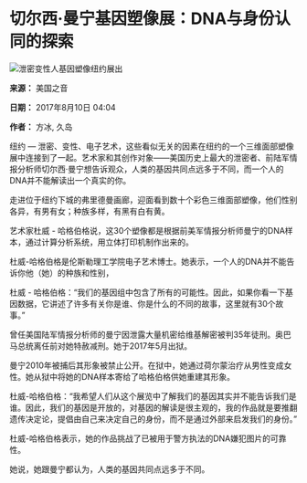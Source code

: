 # 切尔西·曼宁基因塑像展：DNA与身份认同的探索

![泄密变性人基因塑像纽约展出](https://gdb.voanews.com/8c79c379-624d-4c34-bf14-dca666b8fc03_tv_w1023_r0.jpg)

**来源：** 美国之音

**日期：** 2017年8月10日 04:04

**作者：** 方冰, 久岛

纽约 — 泄密、变性、电子艺术，这些看似无关的因素在纽约的一个三维面部塑像展中连接到了一起。艺术家和其创作对象——美国历史上最大的泄密者、前陆军情报分析师切尔西·曼宁想告诉观众，人类的基因共同点远多于不同，而一个人的DNA并不能解读出一个真实的你。

走进位于纽约下城的弗里德曼画廊，迎面看到数十个彩色三维面部塑像，他们性别各异，有男有女；种族多样，有黑有白有黄。

艺术家杜威 - 哈格伯格说，这30个塑像都是根据前美军情报分析师曼宁的DNA样本，通过计算分析系统，用立体打印机制作出来的。

杜威-哈格伯格是伦斯勒理工学院电子艺术博士。她表示，一个人的DNA并不能告诉你他（她）的种族和性别，

杜威 - 哈格伯格：“我们的基因组中包含了所有的可能性。因此，如果你看一下基因数据，它讲述了许多有关你是谁、你是什么的不同的故事，这里就有30个故事。”

曾任美国陆军情报分析师的曼宁因泄露大量机密给维基解密被判35年徒刑。奥巴马总统离任前对她特赦减刑。她于2017年5月出狱。

曼宁2010年被捕后其形象被禁止公开。在狱中，她通过荷尔蒙治疗从男性变成女性。她从狱中将她的DNA样本寄给了哈格伯格供她重建其形象。

杜威-哈格伯格：“我希望人们从这个展览中了解我们的基因其实并不能告诉我们是谁。因此，我们的基因是开放的，对基因的解读是很主观的，我的作品就是要推翻遗传决定论，提倡由自己来决定自己的身份，而不是通过外部来启发我们的身份。”

杜威-哈格伯格表示，她的作品挑战了已被用于警方执法的DNA嫌犯图片的可靠性。

她说，她跟曼宁都认为，人类的基因共同点远多于不同。
